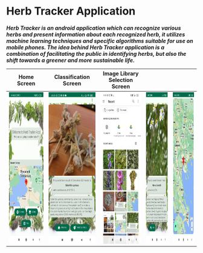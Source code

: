 # Herb Tracker Application

***Herb Tracker is an android application which can recognize various herbs and present information about each recognized herb, it utilizes machine learning techniques and specific algorithms suitable for use on mobile phones. The idea behind Herb Tracker application is a combination of facilitating the public in identifying herbs, but also the shift towards a greener and more sustainable life.***

| Home Screen | Classification Screen | Image Library Selection Screen | | |
|-------------|-----------------------|--------------------------------|-|-|
|<img src="img_files/1.jpg" alt="home_screen" width="200" height="400"/>|<img src="img_files/2.jpg" alt="home_screen" width="200" height="400"/>|<img src="img_files/3.jpg" alt="home_screen" width="200" height="400"/>|<img src="img_files/4.jpg" alt="home_screen" width="200" height="400"/>|<img src="img_files/5.jpg" alt="home_screen" width="200" height="400"/>|

